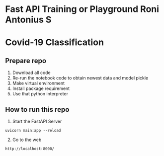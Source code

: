 # Fast API Training or Playground Roni Antonius S

# Covid-19 Classification


## Prepare repo
1. Download all code
2. Re-run the notebook code to obtain newest data and model pickle
3. Make virtual environment
4. Install package requirement
5. Use that python interpreter

## How to run this repo

1. Start the FastAPI Server
```
uvicorn main:app --reload
```

2. Go to the web
```
http://localhost:8000/
```
